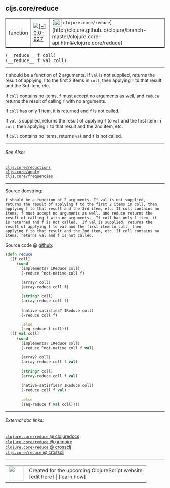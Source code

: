 ## cljs.core/reduce



 <table border="1">
<tr>
<td>function</td>
<td><a href="https://github.com/cljsinfo/cljs-api-docs/tree/0.0-927"><img valign="middle" alt="[+] 0.0-927" title="Added in 0.0-927" src="https://img.shields.io/badge/+-0.0--927-lightgrey.svg"></a> </td>
<td>
[<img height="24px" valign="middle" src="http://i.imgur.com/1GjPKvB.png"> <samp>clojure.core/reduce</samp>](http://clojure.github.io/clojure/branch-master/clojure.core-api.html#clojure.core/reduce)
</td>
</tr>
</table>


 <samp>
(__reduce__ f coll)<br>
</samp>
 <samp>
(__reduce__ f val coll)<br>
</samp>

---

`f` should be a function of 2 arguments. If `val` is not supplied, returns the
result of applying `f` to the first 2 items in `coll`, then applying `f` to that
result and the 3rd item, etc.

If `coll` contains no items, `f` must accept no arguments as well, and `reduce`
returns the result of calling `f` with no arguments.

If `coll` has only 1 item, it is returned and `f` is not called.

If `val` is supplied, returns the result of applying `f` to `val` and the first
item in `coll`, then applying `f` to that result and the 2nd item, etc.

If `coll` contains no items, returns `val` and `f` is not called.



---


###### See Also:

[`cljs.core/reductions`](../cljs.core/reductions.md)<br>
[`cljs.core/apply`](../cljs.core/apply.md)<br>
[`cljs.core/frequencies`](../cljs.core/frequencies.md)<br>

---


Source docstring:

```
f should be a function of 2 arguments. If val is not supplied,
returns the result of applying f to the first 2 items in coll, then
applying f to that result and the 3rd item, etc. If coll contains no
items, f must accept no arguments as well, and reduce returns the
result of calling f with no arguments.  If coll has only 1 item, it
is returned and f is not called.  If val is supplied, returns the
result of applying f to val and the first item in coll, then
applying f to that result and the 2nd item, etc. If coll contains no
items, returns val and f is not called.
```


Source code @ [github](https://github.com/clojure/clojurescript/blob/r2173/src/cljs/cljs/core.cljs#L1387-L1428):

```clj
(defn reduce
  ([f coll]
     (cond
       (implements? IReduce coll)
       (-reduce ^not-native coll f)

       (array? coll)
       (array-reduce coll f)

       (string? coll)
       (array-reduce coll f)
       
       (native-satisfies? IReduce coll)
       (-reduce coll f)

       :else
       (seq-reduce f coll)))
  ([f val coll]
     (cond
       (implements? IReduce coll)
       (-reduce ^not-native coll f val)

       (array? coll)
       (array-reduce coll f val)
      
       (string? coll)
       (array-reduce coll f val)
       
       (native-satisfies? IReduce coll)
       (-reduce coll f val)

       :else
       (seq-reduce f val coll))))
```

<!--
Repo - tag - source tree - lines:

 <pre>
clojurescript @ r2173
└── src
    └── cljs
        └── cljs
            └── <ins>[core.cljs:1387-1428](https://github.com/clojure/clojurescript/blob/r2173/src/cljs/cljs/core.cljs#L1387-L1428)</ins>
</pre>

-->

---



###### External doc links:

[`clojure.core/reduce` @ clojuredocs](http://clojuredocs.org/clojure.core/reduce)<br>
[`clojure.core/reduce` @ grimoire](http://conj.io/store/v1/org.clojure/clojure/1.7.0-beta3/clj/clojure.core/reduce/)<br>
[`clojure.core/reduce` @ crossclj](http://crossclj.info/fun/clojure.core/reduce.html)<br>
[`cljs.core/reduce` @ crossclj](http://crossclj.info/fun/cljs.core.cljs/reduce.html)<br>

---

 <table>
<tr><td>
<img valign="middle" align="right" width="48px" src="http://i.imgur.com/Hi20huC.png">
</td><td>
Created for the upcoming ClojureScript website.<br>
[edit here] | [learn how]
</td></tr></table>

[edit here]:https://github.com/cljsinfo/cljs-api-docs/blob/master/cljsdoc/cljs.core/reduce.cljsdoc
[learn how]:https://github.com/cljsinfo/cljs-api-docs/wiki/cljsdoc-files

<!--

This information was too distracting to show to readers, but I'll leave it
commented here since it is helpful to:

- pretty-print the data used to generate this document
- and show how to retrieve that data



The API data for this symbol:

```clj
{:description "`f` should be a function of 2 arguments. If `val` is not supplied, returns the\nresult of applying `f` to the first 2 items in `coll`, then applying `f` to that\nresult and the 3rd item, etc.\n\nIf `coll` contains no items, `f` must accept no arguments as well, and `reduce`\nreturns the result of calling `f` with no arguments.\n\nIf `coll` has only 1 item, it is returned and `f` is not called.\n\nIf `val` is supplied, returns the result of applying `f` to `val` and the first\nitem in `coll`, then applying `f` to that result and the 2nd item, etc.\n\nIf `coll` contains no items, returns `val` and `f` is not called.",
 :ns "cljs.core",
 :name "reduce",
 :signature ["[f coll]" "[f val coll]"],
 :history [["+" "0.0-927"]],
 :type "function",
 :related ["cljs.core/reductions"
           "cljs.core/apply"
           "cljs.core/frequencies"],
 :full-name-encode "cljs.core/reduce",
 :source {:code "(defn reduce\n  ([f coll]\n     (cond\n       (implements? IReduce coll)\n       (-reduce ^not-native coll f)\n\n       (array? coll)\n       (array-reduce coll f)\n\n       (string? coll)\n       (array-reduce coll f)\n       \n       (native-satisfies? IReduce coll)\n       (-reduce coll f)\n\n       :else\n       (seq-reduce f coll)))\n  ([f val coll]\n     (cond\n       (implements? IReduce coll)\n       (-reduce ^not-native coll f val)\n\n       (array? coll)\n       (array-reduce coll f val)\n      \n       (string? coll)\n       (array-reduce coll f val)\n       \n       (native-satisfies? IReduce coll)\n       (-reduce coll f val)\n\n       :else\n       (seq-reduce f val coll))))",
          :title "Source code",
          :repo "clojurescript",
          :tag "r2173",
          :filename "src/cljs/cljs/core.cljs",
          :lines [1387 1428]},
 :full-name "cljs.core/reduce",
 :clj-symbol "clojure.core/reduce",
 :docstring "f should be a function of 2 arguments. If val is not supplied,\nreturns the result of applying f to the first 2 items in coll, then\napplying f to that result and the 3rd item, etc. If coll contains no\nitems, f must accept no arguments as well, and reduce returns the\nresult of calling f with no arguments.  If coll has only 1 item, it\nis returned and f is not called.  If val is supplied, returns the\nresult of applying f to val and the first item in coll, then\napplying f to that result and the 2nd item, etc. If coll contains no\nitems, returns val and f is not called."}

```

Retrieve the API data for this symbol:

```clj
;; from Clojure REPL
(require '[clojure.edn :as edn])
(-> (slurp "https://raw.githubusercontent.com/cljsinfo/cljs-api-docs/catalog/cljs-api.edn")
    (edn/read-string)
    (get-in [:symbols "cljs.core/reduce"]))
```

-->
